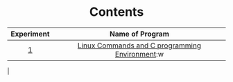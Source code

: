 <h1 align="center">Contents</h1>


|Experiment|Name of Program|
|:---:|:---:|
|[1](./Experiment-1)|[Linux Commands and C programming Environment](./Experiment-1):w
|